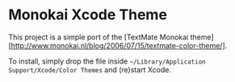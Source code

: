 Monokai Xcode Theme
===================

This project is a simple port of the [TextMate Monokai theme][http://www.monokai.nl/blog/2006/07/15/textmate-color-theme/].

To install, simply drop the file inside `~/Library/Application Support/Xcode/Color Themes` and (re)start Xcode.
